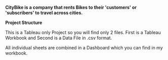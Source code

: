 **CityBike is a company that rents Bikes to their 'customers' or 'subscribers' to travel across cities.**



**Project Structure**

This is a Tableau only Project so you will find only 2 files.
First is a Tableau Workbook and Second is a Data File in .csv format.

All individual sheets are combined in a Dashboard which you can find in my workbook.
